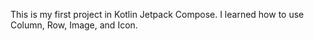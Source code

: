 This is my first project in Kotlin Jetpack Compose. I learned how to use Column, Row, Image, and Icon.
